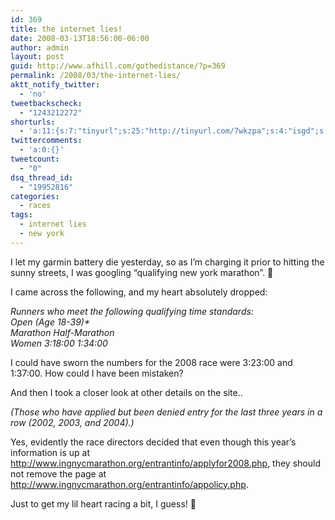 ```yaml
---
id: 369
title: the internet lies!
date: 2008-03-13T18:56:00-06:00
author: admin
layout: post
guid: http://www.afhill.com/gothedistance/?p=369
permalink: /2008/03/the-internet-lies/
aktt_notify_twitter:
  - 'no'
tweetbackscheck:
  - "1243212272"
shorturls:
  - 'a:11:{s:7:"tinyurl";s:25:"http://tinyurl.com/7wkzpa";s:4:"isgd";s:17:"http://is.gd/ffpE";s:5:"bitly";s:19:"http://bit.ly/Csqpw";s:5:"snipr";s:22:"http://snipr.com/9ro9j";s:5:"snurl";s:22:"http://snurl.com/9ro9j";s:7:"snipurl";s:24:"http://snipurl.com/9ro9j";s:5:"adjix";s:207:"(10 Jan 2008 temporary restriction: API requires valid partnerID or partnerEmail key in request. Contact us if this affects you.) Invalid Adjix request. API documentation @ http://web.adjix.com/AdjixAPI.html";s:4:"advu";s:203:"(10 Jan 2008 temporary restriction: API requires valid partnerID or partnerEmail key in request. Contact us if this affects you.) Invalid Adjix request. API documentation @ http://web.ad.vu/AdjixAPI.html";s:4:"zima";s:19:"http://zi.ma/b11026";s:4:"trim";s:17:"http://tr.im/440b";s:9:"permalink";s:62:"http://www.afhill.com/gothedistance/2008/03/the-internet-lies/";}'
twittercomments:
  - 'a:0:{}'
tweetcount:
  - "0"
dsq_thread_id:
  - "19952816"
categories:
  - races
tags:
  - internet lies
  - new york
---
```

I let my garmin battery die yesterday, so as I&#8217;m charging it prior to hitting the sunny streets, I was googling &#8220;qualifying new york marathon&#8221;. 🙂

I came across the following, and my heart absolutely dropped:

_Runners who meet the following qualifying time standards:  
Open (Age 18-39)*  
Marathon Half-Marathon  
Women 3:18:00 1:34:00_

I could have sworn the numbers for the 2008 race were 3:23:00 and 1:37:00. How could I have been mistaken?

And then I took a closer look at other details on the site.. 

_(Those who have applied but been denied entry for the last three years in a row (2002, 2003, and 2004).)_

Yes, evidently the race directors decided that even though this year&#8217;s information is up at <http://www.ingnycmarathon.org/entrantinfo/applyfor2008.php>, they should not remove the page at <http://www.ingnycmarathon.org/entrantinfo/appolicy.php>. 

Just to get my lil heart racing a bit, I guess! 🙁